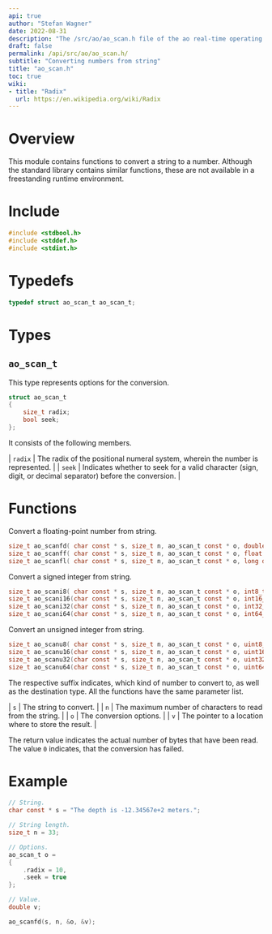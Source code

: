 ```yaml
---
api: true
author: "Stefan Wagner"
date: 2022-08-31
description: "The /src/ao/ao_scan.h file of the ao real-time operating system."
draft: false
permalink: /api/src/ao/ao_scan.h/
subtitle: "Converting numbers from string"
title: "ao_scan.h"
toc: true
wiki:
- title: "Radix"
  url: https://en.wikipedia.org/wiki/Radix
---
```


# Overview

This module contains functions to convert a string to a number. Although the standard library contains similar functions, these are not available in a freestanding runtime environment.

# Include

```c
#include <stdbool.h>
#include <stddef.h>
#include <stdint.h>
```

# Typedefs

```c
typedef struct ao_scan_t ao_scan_t;
```

# Types

## `ao_scan_t`

This type represents options for the conversion.

```c
struct ao_scan_t
{
    size_t radix;
    bool seek;
};
```

It consists of the following members.

| `radix` | The radix of the positional numeral system, wherein the number is represented. |
| `seek` | Indicates whether to seek for a valid character (sign, digit, or decimal separator) before the conversion. |

# Functions

Convert a floating-point number from string.

```c
size_t ao_scanfd( char const * s, size_t n, ao_scan_t const * o, double * v);
size_t ao_scanff( char const * s, size_t n, ao_scan_t const * o, float * v);
size_t ao_scanfl( char const * s, size_t n, ao_scan_t const * o, long double * v);
```

Convert a signed integer from string.

```c
size_t ao_scani8( char const * s, size_t n, ao_scan_t const * o, int8_t * v);
size_t ao_scani16(char const * s, size_t n, ao_scan_t const * o, int16_t * v);
size_t ao_scani32(char const * s, size_t n, ao_scan_t const * o, int32_t * v);
size_t ao_scani64(char const * s, size_t n, ao_scan_t const * o, int64_t * v);
```

Convert an unsigned integer from string.

```c
size_t ao_scanu8( char const * s, size_t n, ao_scan_t const * o, uint8_t * v);
size_t ao_scanu16(char const * s, size_t n, ao_scan_t const * o, uint16_t * v);
size_t ao_scanu32(char const * s, size_t n, ao_scan_t const * o, uint32_t * v);
size_t ao_scanu64(char const * s, size_t n, ao_scan_t const * o, uint64_t * v);
```

The respective suffix indicates, which kind of number to convert to, as well as the destination type. All the functions have the same parameter list.

| `s` | The string to convert. |
| `n` | The maximum number of characters to read from the string. |
| `o` | The conversion options. |
| `v` | The pointer to a location where to store the result. |

The return value indicates the actual number of bytes that have been read. The value `0` indicates, that the conversion has failed.

# Example

```c
// String.
char const * s = "The depth is -12.34567e+2 meters.";

// String length.
size_t n = 33;

// Options.
ao_scan_t o =
{
    .radix = 10,
    .seek = true
};

// Value.
double v;
```

```c
ao_scanfd(s, n, &o, &v);
```
